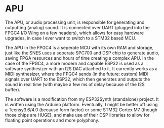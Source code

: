 # APU
The APU, or audio processing unit, is responsible for generating and outputting (analog) sound. It is connected over UART (plugged into the FPGC4 I/O Wing on a few headers), which allows for easy hardware upgrades, in case I ever want to switch to a STM32 based MCU.

The APU in the FPGC4 is a seperate MCU with its own RAM and storage, just like the SNES uses a seperate SPC700 and DSP chip to generate audio, saving FPGA resources and hours of time creating a complex APU. In the case of the FPGC4, a more modern and capable ESP32 is used as a software synthesizer with an I2S DAC attached to it. It currently works as a MIDI synthesizer, where the FPGC4 sends (in the future: custom) MIDI signals over UART to the ESP32, which then generates and outputs the sound in real time (with maybe a few ms of delay because of the I2S buffer). 

The software is a modification from my ESP32Synth (standalone) project. It is written using the Arduino platform. Eventually, I might be better off using a Teensy3.6/4.0 (because form factor) or some STM32 Cortex M7 (though those chips are HUGE), and make use of their DSP libraries to allow for floating point operations and more polyphony.
